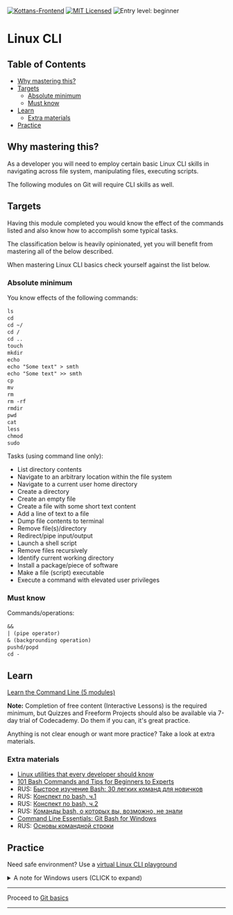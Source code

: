 [![Kottans-Frontend][badge-kottans]][kottans-git]
[![MIT Licensed][badge-mit]][license]
![Entry level: beginner][badge-beginner]

# Linux CLI

<!-- START doctoc generated TOC please keep comment here to allow auto update -->
<!-- DON'T EDIT THIS SECTION, INSTEAD RE-RUN doctoc TO UPDATE -->
## Table of Contents

- [Why mastering this?](#why-mastering-this)
- [Targets](#targets)
  - [Absolute minimum](#absolute-minimum)
  - [Must know](#must-know)
- [Learn](#learn)
  - [Extra materials](#extra-materials)
- [Practice](#practice)

<!-- END doctoc generated TOC please keep comment here to allow auto update -->
<!-- generated with [DocToc](https://github.com/thlorenz/doctoc) -->

## Why mastering this?

As a developer you will need to employ certain basic Linux CLI
skills in navigating across file system, manipulating files,
executing scripts.

The following modules on Git will require CLI skills as well.

## Targets

Having this module completed you would know
the effect of the commands listed and
also know how to accomplish some typical tasks.

The classification below is heavily opinionated, yet
you will benefit from mastering all of the below described.

When mastering Linux CLI basics check yourself against
the list below.

### Absolute minimum

You know effects of the following commands:
```
ls	
cd	
cd ~/	
cd /	
cd ..	
touch	
mkdir	
echo	
echo "Some text" > smth	
echo "Some text" >> smth	
cp	
mv	
rm	
rm -rf	
rmdir	
pwd	
cat	
less	
chmod	
sudo	
```

Tasks (using command line only):
* List directory contents	
* Navigate to an arbitrary location within the file system	
* Navigate to a current user home directory	
* Create a directory	
* Create an empty file	
* Create a file with some short text content	
* Add a line of text to a file	
* Dump file contents to terminal	
* Remove file(s)/directory	
* Redirect/pipe input/output	
* Launch a shell script	
* Remove files recursively	
* Identify current working directory	
* Install a package/piece of software	
* Make a file (script) executable	
* Execute a command with elevated user privileges	

### Must know

Commands/operations:
```
&&	
| (pipe operator)	
& (backgrounding operation)	
pushd/popd	
cd -
```

## Learn

[Learn the Command Line (5 modules)](https://www.codecademy.com/learn/learn-the-command-line)

**Note:** Completion of free content (Interactive Lessons) 
is the required minimum, but Quizzes and Freeform Projects 
should also be available via 7-day trial of Codecademy.
Do them if you can, it's great practice.

Anything is not clear enough or want more practice?
Take a look at extra materials.

### Extra materials

- [Linux utilities that every developer should know](https://blog.webbylab.com/linux_utilities_for_every_developer/)
- [101 Bash Commands and Tips for Beginners to Experts](https://dev.to/awwsmm/101-bash-commands-and-tips-for-beginners-to-experts-30je)
- RUS: [Быстрое изучение Bash: 30 легких команд для новичков](https://proglib.io/p/bash-commands-for-beginners/)
- RUS: [Конспект по bash, ч.1](https://proglib.io/p/bash-notes/)
- RUS: [Конспект по bash, ч.2](https://proglib.io/p/bash-notes2/)
- RUS: [Команды bash, о которых вы, возможно, не знали](https://proglib.io/p/hidden-features-bash/)
- [Command Line Essentials: Git Bash for Windows](https://www.udemy.com/git-bash/)
- RUS: [Основы командной строки](https://ru.hexlet.io/courses/cli-basics)

## Practice

Need safe environment? Use a 
[virtual Linux CLI playground](https://katacoda.com/courses/ubuntu/playground)

<details><summary>A note for Windows users (CLICK to expand)</summary>
You may practice Linux CLI on your Windows machine
using Git Bash that gets installed along with
[Git](https://git-scm.com/downloads).

To open Git Bahs right click anywhere in file explorer and select
`Git Bash here` option. Bash will get opened in context of the
directory you called it at.

![windows-git-bash](./git-bash-context-menu.png)
</details>

---

Proceed to [Git basics](./git-basics.md)

---

[badge-kottans]: https://img.shields.io/badge/%3D(%5E.%5E)%3D-linux-yellow.svg
[kottans-git]: https://github.com/kottans/git-course

[badge-mit]: https://img.shields.io/badge/License-MIT-blue.svg
[license]: https://github.com/kottans/git-course/blob/master/LICENSE.md

[badge-beginner]: https://img.shields.io/badge/Entry%20level-beginner-brightgreen.svg
